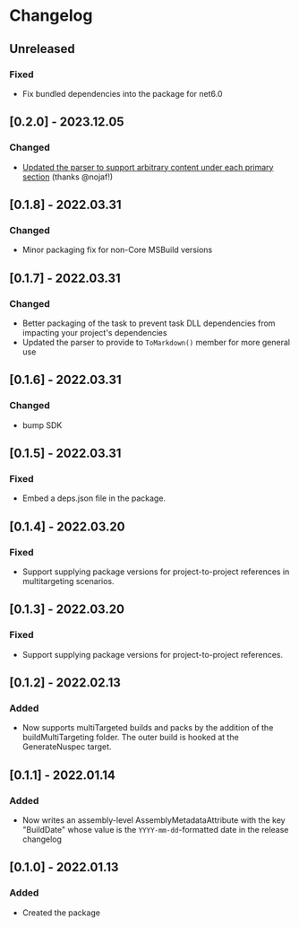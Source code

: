 # Changelog

## Unreleased

### Fixed

* Fix bundled dependencies into the package for net6.0

## [0.2.0] - 2023.12.05

### Changed

* [Updated the parser to support arbitrary content under each primary section](https://github.com/ionide/KeepAChangelog/pull/22) (thanks @nojaf!)

## [0.1.8] - 2022.03.31

### Changed

* Minor packaging fix for non-Core MSBuild versions

## [0.1.7] - 2022.03.31

### Changed

* Better packaging of the task to prevent task DLL dependencies from impacting your project's dependencies
* Updated the parser to provide to `ToMarkdown()` member for more general use

## [0.1.6] - 2022.03.31

### Changed

- bump SDK

## [0.1.5] - 2022.03.31

### Fixed

- Embed a deps.json file in the package.

## [0.1.4] - 2022.03.20

### Fixed

- Support supplying package versions for project-to-project references in multitargeting scenarios.


## [0.1.3] - 2022.03.20

### Fixed

- Support supplying package versions for project-to-project references.

## [0.1.2] - 2022.02.13

### Added

- Now supports multiTargeted builds and packs by the addition of the buildMultiTargeting folder. The outer build is hooked at the GenerateNuspec target.

## [0.1.1] - 2022.01.14

### Added

- Now writes an assembly-level AssemblyMetadataAttribute with the key "BuildDate" whose
value is the `YYYY-mm-dd`-formatted date in the release changelog

## [0.1.0] - 2022.01.13

### Added

- Created the package
